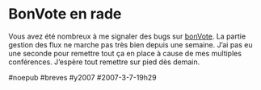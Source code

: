 # BonVote en rade

Vous avez été nombreux à me signaler des bugs sur [bonVote](http://www.bonvote.com). La partie gestion des flux ne marche pas très bien depuis une semaine. J’ai pas eu une seconde pour remettre tout ça en place à cause de mes multiples conférences. J’espère tout remettre sur pied dès demain.

#noepub #breves #y2007 #2007-3-7-19h29
